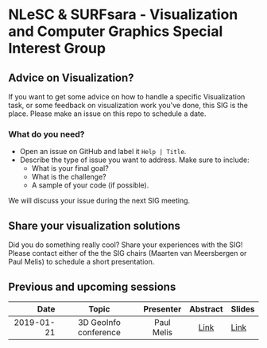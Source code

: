 # NLeSC & SURFsara - Visualization and Computer Graphics Special Interest Group

## Advice on Visualization?

If you want to get some advice on how to handle a specific Visualization task, or some feedback on visualization work you've done, this SIG is the place. Please make an issue on this repo to schedule a date.

### What do you need?

 - Open an issue on GitHub and label it `Help | Title`.
 - Describe the type of issue you want to address. Make sure to include:
    - What is your final goal?
    - What is the challenge?
    - A sample of your code (if possible).

We will discuss your issue during the next SIG meeting.

## Share your visualization solutions

Did you do something really cool? Share your experiences with the SIG! Please contact either of the the SIG chairs (Maarten van Meersbergen or Paul Melis) to schedule a short presentation.

## Previous and upcoming sessions

| Date       | Topic                                  | Presenter     | Abstract | Slides |
| ----------:|:--------------------------------------:|:-------------:|:--------:|:------ |
| 2019-01-21 | 3D GeoInfo conference                  | Paul Melis    | [Link](https://github.com/NLeSC/Visualization-SIG/blob/master/abstracts/20190121.md)     | [Link](https://github.com/NLeSC/Visualization-SIG/blob/master/slides/3D%20GeoInfo%202018.pptx)   |

